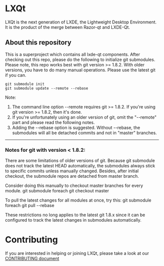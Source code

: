 LXQt
====

LXQt is the next generation of LXDE, the Lightweight Desktop Environment. It is the product of the
merge between Razor-qt and LXDE-Qt.


## About this repository
This is a superproject which contains all lxde-qt components.
After checking out this repo, please do the following to initialize git submodules.
Please note, this repo works best with git version >= 1.8.2.
With older versions, you have to do many manual operations. Please use the latest git if you can.

    git submodule init
    git submodule update --remote --rebase

Note:

1. The command line option --remote requires git >= 1.8.2. If you're using git version >= 1.8.2, then it's done.
1. If you're unfortunately using an older version of git, omit the "--remote" part and please read the following notes.
1. Adding the --rebase option is suggested. Without --rebase, the submodules will all be detached commits and not in "master" branches.

---

### Notes for git with version < 1.8.2:

There are some limitations of older versions of git.
Because git submodule does not track the latest HEAD automatically, the submodules always stick to specific commits
unless manually changed. Besides, after initial checkout, the submodule repos are detached from master branch.

Consider doing this manually to checkout master branches for every module.
    git submodule foreach git checkout master

To pull the latest changes for all modules at once, try this:
    git submodule foreach git pull --rebase

These restrictions no long applies to the latest git 1.8.x since it can be configured to track the latest changes in
submodules automatically.


Contributing
============

If you are interested in helping or joining LXQt, please take a look at our
[CONTRIBUTING document](https://github.com/lxde/lxqt/blob/master/CONTRIBUTING.md)
